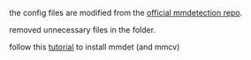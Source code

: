 the config files are modified from the [official mmdetection repo](https://github.com/open-mmlab/mmdetection/tree/master/configs).

removed unnecessary files in the folder.

follow this [tutorial](https://github.com/open-mmlab/mmdetection/blob/master/docs/en/get_started.md) to install mmdet (and mmcv)

